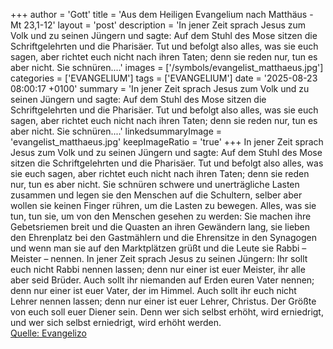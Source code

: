 +++
author = 'Gott'
title = 'Aus dem Heiligen Evangelium nach Matthäus - Mt 23,1-12'
layout = 'post'
description = 'In jener Zeit sprach Jesus zum Volk und zu seinen Jüngern und sagte: Auf dem Stuhl des Mose sitzen die Schriftgelehrten und die Pharisäer. Tut und befolgt also alles, was sie euch sagen, aber richtet euch nicht nach ihren Taten; denn sie reden nur, tun es aber nicht. Sie schnüren....'
images = ['/symbols/evangelist_matthaeus.jpg']
categories = ['EVANGELIUM']
tags = ['EVANGELIUM']
date = '2025-08-23 08:00:17 +0100'
summary = 'In jener Zeit sprach Jesus zum Volk und zu seinen Jüngern und sagte: Auf dem Stuhl des Mose sitzen die Schriftgelehrten und die Pharisäer. Tut und befolgt also alles, was sie euch sagen, aber richtet euch nicht nach ihren Taten; denn sie reden nur, tun es aber nicht. Sie schnüren....'
linkedsummaryImage = 'evangelist_matthaeus.jpg'
keepImageRatio = 'true'
+++
In jener Zeit sprach Jesus zum Volk und zu seinen Jüngern
und sagte: Auf dem Stuhl des Mose sitzen die Schriftgelehrten und die Pharisäer.
Tut und befolgt also alles, was sie euch sagen, aber richtet euch nicht nach ihren Taten; denn sie reden nur, tun es aber nicht.
Sie schnüren schwere und unerträgliche Lasten zusammen und legen sie den Menschen auf die Schultern, selber aber wollen sie keinen Finger rühren, um die Lasten zu bewegen.<!--more-->
Alles, was sie tun, tun sie, um von den Menschen gesehen zu werden: Sie machen ihre Gebetsriemen breit und die Quasten an ihren Gewändern lang,
sie lieben den Ehrenplatz bei den Gastmählern und die Ehrensitze in den Synagogen
und wenn man sie auf den Marktplätzen grüßt und die Leute sie Rabbi – Meister – nennen.
In jener Zeit sprach Jesus zu seinen Jüngern: Ihr sollt euch nicht Rabbi nennen lassen; denn nur einer ist euer Meister, ihr alle aber seid Brüder.
Auch sollt ihr niemanden auf Erden euren Vater nennen; denn nur einer ist euer Vater, der im Himmel.
Auch sollt ihr euch nicht Lehrer nennen lassen; denn nur einer ist euer Lehrer, Christus.
Der Größte von euch soll euer Diener sein.
Denn wer sich selbst erhöht, wird erniedrigt, und wer sich selbst erniedrigt, wird erhöht werden.<br> [Quelle: Evangelizo](https://evangeliumtagfuertag.org/DE/gospel)